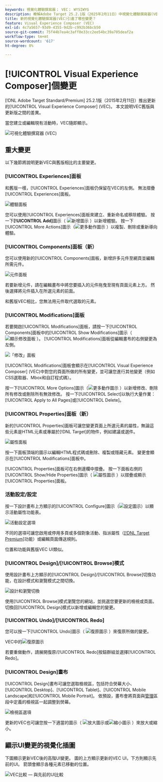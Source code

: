 ```yaml
---
keywords: 視覺化體驗撰寫器； VEC； WYSIWYG
description: 瞭解Adobe Target 25.2.1版（2025年2月11日）中視覺化體驗撰寫器(VEC)中匯入的變更。
title: 新的視覺化體驗撰寫器(VEC)引進了哪些變更？
feature: Visual Experience Composer (VEC)
exl-id: 4c7a5657-93d9-4355-9d2b-c992b36bcb50
source-git-commit: 75f44b7ea4c3aff0e33cc2ee54bc39a705deaf2a
workflow-type: tm+mt
source-wordcount: '617'
ht-degree: 0%

---
```


# [!UICONTROL Visual Experience Composer]個變更

[!DNL Adobe Target Standard/Premium] 25.2.1版（2015年2月11日）推出更新的[!UICONTROL Visual Experience Composer] (VEC)。 本文說明VEC舊版與更新版之間的差異。

當您建立或編輯現有活動時，VEC隨即顯示。

![可視化體驗撰寫器 (VEC)](/help/main/c-experiences/c-visual-experience-composer/assets/new-vec.png)

## 重大變更

以下幾節將說明更新VEC與舊版相比的主要變更。

### [!UICONTROL Experiences]面板

和舊版一樣，[!UICONTROL Experiences]面板仍保留在VEC的左側。 無法摺疊[!UICONTROL Experiences]面板。

![體驗面板](/help/main/c-experiences/c-visual-experience-composer/assets/experiences-panel.png)

您可以使用[!UICONTROL Experiences]面板來建立、重新命名或移除體驗。 按一下&#x200B;**[!UICONTROL Add]**&#x200B;圖示（ ![新增圖示](/help/main/assets/icons/Add.svg) ）以新增體驗。 按一下[!UICONTROL More Actions]圖示（![更多動作圖示](/help/main/assets/icons/MoreSmall.svg) ）以複製、刪除或重新導向體驗。

### [!UICONTROL Components]面板（新）

您可以使用新的[!UICONTROL Components]面板，新增許多元件至網頁並編輯所需元件。

![元件面板](/help/main/c-experiences/c-visual-experience-composer/assets/components-panel.png)

若要新增元件，請在編輯畫布中將您要插入的元件拖曳至現有頁面元素上方。 然後選擇將元件插入在所選元素的前面。

和舊版VEC相比，您無法用元件取代選取的元素。

### [!UICONTROL Modifications]面板

若要開啟[!UICONTROL Modifications]面板，請按一下[!UICONTROL Components]面板中的[!UICONTROL Show Modifications]圖示（ ![顯示修改面板](/help/main/assets/icons/History.svg) ）。 [!UICONTROL Modifications]面板從編輯畫布的右側變更為左側。

![「修改」面板](/help/main/c-experiences/c-visual-experience-composer/assets/modifications-panel.png)

[!UICONTROL Modifications]面板會顯示在[!UICONTROL Visual Experience Composer] (VEC)中對您的頁面所做的所有變更，並可讓您進行其他變更（例如CSS選取器、Mbox和自訂程式碼）。

按一下[!UICONTROL More Options]圖示（![更多動作圖示](/help/main/assets/icons/MoreSmall.svg) ）以新增修改、刪除所有修改或刪除所有無效修改。 按一下[!UICONTROL Select]以執行大量作業： [!UICONTROL Apply to All Pages]或[!UICONTROL Delete]。

### [!UICONTROL Properties]面板（新）

新的[!UICONTROL Properties]面板可讓您變更頁面上所選元素的屬性，無論這些元素是HTML元素或專屬於[!DNL Target]的物件，例如建議或選件。

![屬性面板](/help/main/c-experiences/c-visual-experience-composer/assets/properties-panel.png)

按一下面板頂端的圖示以編輯HTML程式碼或刪除、複製或隱藏元素。 變更會顯示在[!UICONTROL Modifications]面板中。

[!UICONTROL Properties]面板可在右側邊欄中摺疊。 按一下面板右側的[!UICONTROL Show/Hide Properties]圖示（ ![屬性圖示](/help/main/assets/icons/Propertie.svg) ）以摺疊或顯示[!UICONTROL Properties]面板。

### 活動設定/設定

按一下設計畫布上方顯示的[!UICONTROL Configure]圖示（![設定圖示](/help/main/assets/icons/Setting.svg)）以顯示活動屬性功能表。

![活動設定選項](/help/main/c-experiences/c-visual-experience-composer/assets/configure-options.png)

不同的選項可讓您啟用或停用多頁或多個對象活動、指派屬性（[[!DNL Target Premium]](/help/main/c-intro/intro.md#premium)功能）或編輯頁面傳送規則。

位置和功能與舊版VEC UI類似。

### [!UICONTROL Design]/[!UICONTROL Browse]模式

使用設計畫布上方顯示的[!UICONTROL Design]/[!UICONTROL Browse]切換功能，在設計模式和瀏覽模式之間切換。

![設計和瀏覽切換](/help/main/c-experiences/c-visual-experience-composer/assets/design-browse-mode.png)

使用[!UICONTROL Browse]模式瀏覽您的網站，並挑選您要更新的檢視或頁面。 切換回[!UICONTROL Design]模式以新增或編輯您的變更。

### [!UICONTROL Undo]/[!UICONTROL Redo]

您可以按一下[!UICONTROL Undo]圖示（ ![復原圖示](/help/main/assets/icons/Undo.svg) ）來復原所做的變更。

VEC中的![復原圖示](/help/main/c-experiences/c-visual-experience-composer/assets/undo.png)

若要重做動作，請展開復原/[!UICONTROL Redo]按鈕群組並選擇[!UICONTROL Redo]。

### [!UICONTROL Design]畫布

[!UICONTROL Design]畫布可讓您選取檢視區，包括符合熒幕大小、[!UICONTROL Desktop]、[!UICONTROL Tablet]、[!UICONTROL Mobile Landscape]和[!UICONTROL Mobile Portrait]。 依預設，畫布會將頁面與[管理](/help/main/administrating-target/visual-experience-composer-set-up.md)區段中定義的檢視區一起調整到熒幕。

![檢視區選項](/help/main/c-experiences/c-visual-experience-composer/assets/viewports.png)

更新的VEC也可讓您按一下適當的圖示（ ![放大圖示](/help/main/assets/icons/ZoomIn.svg)或![縮小圖示](/help/main/assets/icons/ZoomOut.svg) ）來放大或縮小。

## 顯示UI變更的視覺化插圖

下圖顯示更新VEC後的高階UI變更。 圖的上方顯示更新的VEC UI，下方則顯示先前的UI。 箭頭會顯示各種元素已移動的位置。

![VEC比較 — 與先前的UI比較](/help/main/c-experiences/c-visual-experience-composer/assets/vec-comparison.png)